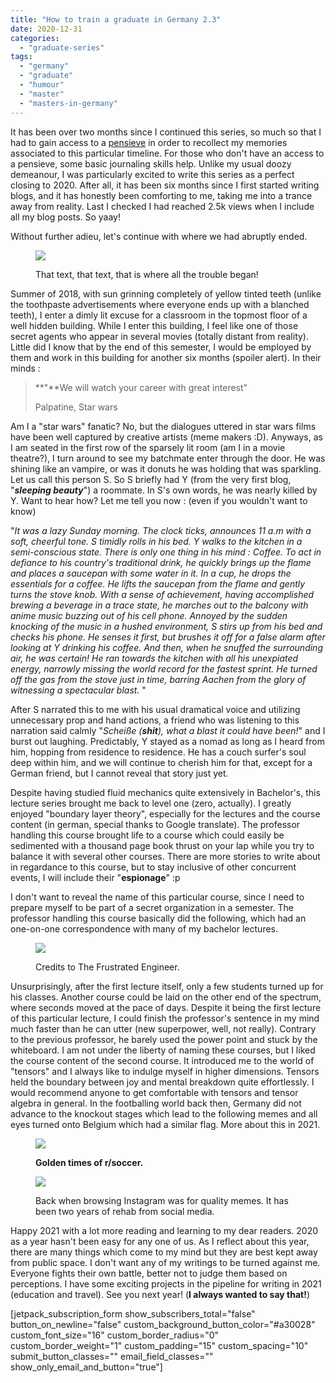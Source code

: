 ```yaml
---
title: "How to train a graduate in Germany 2.3"
date: 2020-12-31
categories: 
  - "graduate-series"
tags: 
  - "germany"
  - "graduate"
  - "humour"
  - "master"
  - "masters-in-germany"
---
```


It has been over two months since I continued this series, so much so that I had to gain access to a [pensieve](https://harrypotter.fandom.com/wiki/Pensieve) in order to recollect my memories associated to this particular timeline. For those who don't have an access to a pensieve, some basic journaling skills help. Unlike my usual doozy demeanour, I was particularly excited to write this series as a perfect closing to 2020. After all, it has been six months since I first started writing blogs, and it has honestly been comforting to me, taking me into a trance away from reality. Last I checked I had reached 2.5k views when I include all my blog posts. So yaay!

Without further adieu, let's continue with where we had abruptly ended.

<figure>

![](/assets/img/posts/img-20180620-wa0004.jpg)

<figcaption>

That text, that text, that is where all the trouble began!

</figcaption>

</figure>

Summer of 2018, with sun grinning completely of yellow tinted teeth (unlike the toothpaste advertisements where everyone ends up with a blanched teeth), I enter a dimly lit excuse for a classroom in the topmost floor of a well hidden building. While I enter this building, I feel like one of those secret agents who appear in several movies (totally distant from reality). Little did I know that by the end of this semester, I would be employed by them and work in this building for another six months (spoiler alert). In their minds :

> **"**We will watch your career with great interest"
> 
> Palpatine, Star wars

Am I a "star wars" fanatic? No, but the dialogues uttered in star wars films have been well captured by creative artists (meme makers :D). Anyways, as I am seated in the first row of the sparsely lit room (am I in a movie theatre?), I turn around to see my batchmate enter through the door. He was shining like an vampire, or was it donuts he was holding that was sparkling. Let us call this person S. So S briefly had Y (from the very first blog, "_**sleeping beauty**_") a roommate. In S's own words, he was nearly killed by Y. Want to hear how? Let me tell you now : (even if you wouldn't want to know)

"_It was a lazy Sunday morning. The clock ticks, announces 11 a.m with a soft, cheerful tone. S timidly rolls in his bed. Y walks to the kitchen in a semi-conscious state. There is only one thing in his mind : Coffee. To act in defiance to his country's traditional drink, he quickly brings up the flame and places a saucepan with some water in it. In a cup, he drops the essentials for a coffee. He lifts the saucepan from the flame and gently turns the stove knob. With a sense of achievement, having accomplished brewing a beverage in a trace state, he marches out to the balcony with anime music buzzing out of his cell phone. Annoyed by the sudden knocking of the music in a hushed environment, S stirs up from his bed and checks his phone. He senses it first, but brushes it off for a false alarm after looking at Y drinking his coffee. And then, when he snuffed the surrounding air, he was certain! He ran towards the kitchen with all his unexpiated energy, narrowly missing the world record for the fastest sprint. He turned off the gas from the stove just in time, barring Aachen from the glory of witnessing a spectacular blast._ "

After S narrated this to me with his usual dramatical voice and utilizing unnecessary prop and hand actions, a friend who was listening to this narration said calmly "_Scheiße (**shit**), what a blast it could have been!_" and I burst out laughing. Predictably, Y stayed as a nomad as long as I heard from him, hopping from residence to residence. He has a couch surfer's soul deep within him, and we will continue to cherish him for that, except for a German friend, but I cannot reveal that story just yet.

Despite having studied fluid mechanics quite extensively in Bachelor's, this lecture series brought me back to level one (zero, actually). I greatly enjoyed "boundary layer theory", especially for the lectures and the course content (in german, special thanks to Google translate). The professor handling this course brought life to a course which could easily be sedimented with a thousand page book thrust on your lap while you try to balance it with several other courses. There are more stories to write about in regardance to this course, but to stay inclusive of other concurrent events, I will include their "**espionage**" :p

I don't want to reveal the name of this particular course, since I need to prepare myself to be part of a secret organization in a semester. The professor handling this course basically did the following, which had an one-on-one correspondence with many of my bachelor lectures.

<figure>

![](/assets/img/posts/img-20180613-wa0008.jpg)

<figcaption>

Credits to The Frustrated Engineer.

</figcaption>

</figure>

Unsurprisingly, after the first lecture itself, only a few students turned up for his classes. Another course could be laid on the other end of the spectrum, where seconds moved at the pace of days. Despite it being the first lecture of this particular lecture, I could finish the professor's sentence in my mind much faster than he can utter (new superpower, well, not really). Contrary to the previous professor, he barely used the power point and stuck by the whiteboard. I am not under the liberty of naming these courses, but I liked the course content of the second course. It introduced me to the world of "tensors" and I always like to indulge myself in higher dimensions. Tensors held the boundary between joy and mental breakdown quite effortlessly. I would recommend anyone to get comfortable with tensors and tensor algebra in general. In the footballing world back then, Germany did not advance to the knockout stages which lead to the following memes and all eyes turned onto Belgium which had a similar flag. More about this in 2021.

<figure>

![](/assets/img/posts/img-20180706-wa0009.jpg)

<figcaption>

**Golden times of r/soccer.**

</figcaption>

</figure>

<figure>

![](/assets/img/posts/img-20180707-wa0016-1.jpg)

<figcaption>

Back when browsing Instagram was for quality memes. It has been two years of rehab from social media.

</figcaption>

</figure>

Happy 2021 with a lot more reading and learning to my dear readers. 2020 as a year hasn't been easy for any one of us. As I reflect about this year, there are many things which come to my mind but they are best kept away from public space. I don't want any of my writings to be turned against me. Everyone fights their own battle, better not to judge them based on perceptions. I have some exciting projects in the pipeline for writing in 2021 (education and travel). See you next year! (**I always wanted to say that!**)

\[jetpack\_subscription\_form show\_subscribers\_total="false" button\_on\_newline="false" custom\_background\_button\_color="#a30028" custom\_font\_size="16" custom\_border\_radius="0" custom\_border\_weight="1" custom\_padding="15" custom\_spacing="10" submit\_button\_classes="" email\_field\_classes="" show\_only\_email\_and\_button="true"\]
